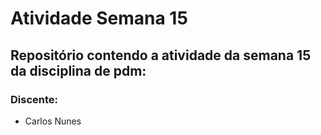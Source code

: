 # Atividade Semana 15
## Repositório contendo a atividade da semana 15 da disciplina de pdm:
### Discente:
- Carlos Nunes

